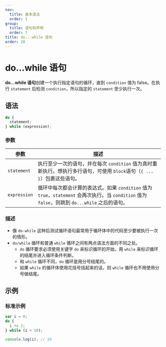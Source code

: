 ```yaml
---
nav:
  title: 基本语法
  order: 1
group:
  title: 语句和声明
  order: 7
title: do...while 语句
order: 20
---
```


# do...while 语句

**do...while 语句**创建一个执行指定语句的循环，直到 `condition` 值为 false。在执行 `statement` 后检测 `condition`，所以指定的 `statement` 至少执行一次。

## 语法

```js
do {
  statement;
} while (expression);
```

### 参数

| 参数         | 描述                                                                                                                                            |
| ------------ | ----------------------------------------------------------------------------------------------------------------------------------------------- |
| `statement`  | 执行至少一次的语句，并在每次 `condition` 值为真时重新执行。想执行多行语句，可使用 `block`语句（`{ ... }`）包裹这些语句。                        |
| `expression` | 循环中每次都会计算的表达式。如果 `condition` 值为 `true`，`statement` 会再次执行。当 `condition` 值为 `false`，则跳到 `do...while` 之后的语句。 |

### 描述

- 像 `do-while` 这种后测试循环语句最常用于循环体中的代码至少要被执行一次的情形。
- `do/while` 循环和普通 `while` 循环之间有两点语法方面的不同之处。
  - `do` 循环要求必须使用关键字 `do` 来标识循环的开始，用 `while` 来标识循环的结尾并进入循环条件判断。
  - 和 `while` 循环不同，`do` 循环是用分号结尾的。
  - 如果 `while` 的循环体使用花括号括起来的话，则 `while` 循环也不用使用分号做结尾。

## 示例

### 标准示例

```js
var i = 0;
do {
  i += 2;
} while (i < 10);

console.log(i); // 10
```
